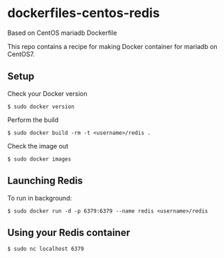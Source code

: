 dockerfiles-centos-redis
========================

Based on CentOS mariadb Dockerfile

This repo contains a recipe for making Docker container for mariadb on CentOS7.

Setup
-----

Check your Docker version

    $ sudo docker version

Perform the build

    $ sudo docker build -rm -t <username>/redis .

Check the image out

    $ sudo docker images
    
Launching Redis
---------------

To run in background:

    $ sudo docker run -d -p 6379:6379 --name redis <username>/redis

Using your Redis container
--------------------------

    $ sudo nc localhost 6379

